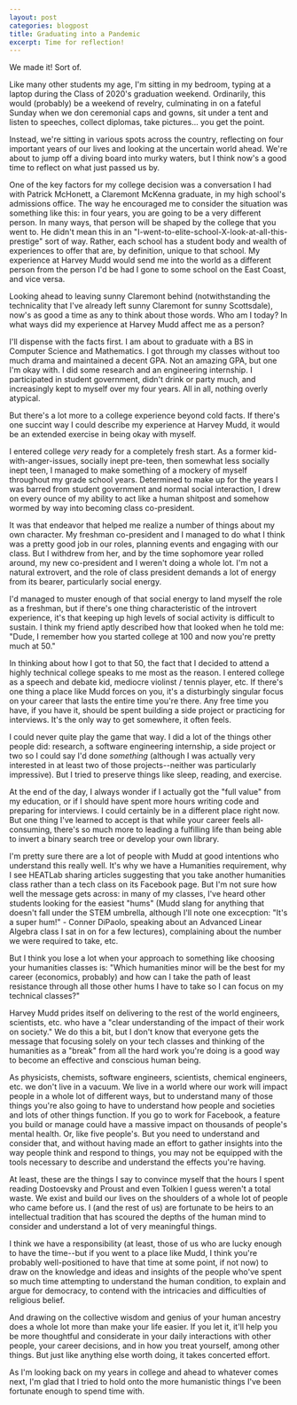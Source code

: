 ```yaml
---
layout: post
categories: blogpost
title: Graduating into a Pandemic
excerpt: Time for reflection!
---
```


We made it! Sort of.

Like many other students my age, I'm sitting in my bedroom, typing at a laptop during the Class of 2020's graduation weekend.
Ordinarily, this would (probably) be a weekend of revelry, culminating in on a fateful Sunday when we don ceremonial caps and gowns, sit under a tent and listen to speeches, collect diplomas, take pictures... you get the point.

Instead, we're sitting in various spots across the country, reflecting on four important years of our lives and looking at the uncertain world ahead. We're about to jump off a diving board into murky waters, but I think now's a good time to reflect on what just passed us by.

One of the key factors for my college decision was a conversation I had with Patrick McHonett, a Claremont McKenna graduate, in my high school's admissions office. The way he encouraged me to consider the situation was something like this: in four years, you are going to be a very different person. In many ways, that person will be shaped by the college that you went to. He didn't mean this in an "I-went-to-elite-school-X-look-at-all-this-prestige" sort of way. Rather, each school has a student body and wealth of experiences to offer that are, by definition, unique to that school. My experience at Harvey Mudd would send me into the world as a different person from the person I'd be had I gone to some school on the East Coast, and vice versa.

Looking ahead to leaving sunny Claremont behind (notwithstanding the technicality that I've already left sunny Claremont for sunny Scottsdale), now's as good a time as any to think about those words. Who am I today? In what ways did my experience at Harvey Mudd affect me as a person?

I'll dispense with the facts first. I am about to graduate with a BS in Computer Science and Mathematics. I got through my classes without too much drama and maintained a decent GPA. Not an amazing GPA, but one I'm okay with. I did some research and an engineering internship. I participated in student government, didn't drink or party much, and increasingly kept to myself over my four years. All in all, nothing overly atypical.

But there's a lot more to a college experience beyond cold facts. If there's one succint way I could describe my experience at Harvey Mudd, it would be an extended exercise in being okay with myself.

I entered college _very_ ready for a completely fresh start. As a former kid-with-anger-issues, socially inept pre-teen, then somewhat less socially inept teen, I managed to make something of a mockery of myself throughout my grade school years. Determined to make up for the years I was barred from student government and normal social interaction, I drew on every ounce of my ability to act like a human shitpost and somehow wormed by way into becoming class co-president.

It was that endeavor that helped me realize a number of things about my own character. My freshman co-president and I managed to do what I think was a pretty good job in our roles, planning events and engaging with our class. But I withdrew from her, and by the time sophomore year rolled around, my new co-president and I weren't doing a whole lot. I'm not a natural extrovert, and the role of class president demands a lot of energy from its bearer, particularly social energy.

I'd managed to muster enough of that social energy to land myself the role as a freshman, but if there's one thing characteristic of the introvert experience, it's that keeping up high levels of social activity is difficult to sustain. I think my friend aptly described how that looked when he told me: "Dude, I remember how you started college at 100 and now you're pretty much at 50."

In thinking about how I got to that 50, the fact that I decided to attend a highly technical college speaks to me most as the reason. I entered college as a speech and debate kid, mediocre violinst / tennis player, etc. If there's one thing a place like Mudd forces on you, it's a disturbingly singular focus on your career that lasts the entire time you're there. Any free time you have, if you have it, should be spent building a side project or practicing for interviews. It's the only way to get somewhere, it often feels.

I could never quite play the game that way. I did a lot of the things other people did: research, a software engineering internship, a side project or two so I could say I'd done _something_ (although I was actually very interested in at least two of those projects--neither was particularly impressive). But I tried to preserve things like sleep, reading, and exercise.

At the end of the day, I always wonder if I actually got the "full value" from my education, or if I should have spent more hours writing code and preparing for interviews. I could certainly be in a different place right now. But one thing I've learned to accept is that while your career feels all-consuming, there's so much more to leading a fulfilling life than being able to invert a binary search tree or develop your own library.

I'm pretty sure there are a lot of people with Mudd at good intentions who understand this really well. It's why we have a Humanities requirement, why I see HEATLab sharing articles suggesting that you take another humanities class rather than a tech class on its Facebook page. But I'm not sure how well the message gets across: in many of my classes, I've heard other students looking for the easiest "hums" (Mudd slang for anything that doesn't fall under the STEM umbrella, although I'll note one excecption: "It's a super hum!" - Conner DiPaolo, speaking about an Advanced Linear Algebra class I sat in on for a few lectures), complaining about the number we were required to take, etc.

But I think you lose a lot when your approach to something like choosing your humanities classes is: "Which humanities minor will be the best for my career (economics, probably) and how can I take the path of least resistance through all those other hums I have to take so I can focus on my technical classes?"

Harvey Mudd prides itself on delivering to the rest of the world engineers, scientists, etc. who have a "clear understanding of the impact of their work on society." We do this a bit, but I don't know that everyone gets the message that focusing solely on your tech classes and thinking of the humanities as a "break" from all the hard work you're doing is a good way to become an effective and conscious human being.

As physicists, chemists, software engineers, scientists, chemical engineers, etc. we don't live in a vacuum. We live in a world where our work will impact people in a whole lot of different ways, but to understand many of those things you're also going to have to understand how people and societies and lots of other things function. If you go to work for Facebook, a feature you build or manage could have a massive impact on thousands of people's mental health. Or, like five people's. But you need to understand and consider that, and without having made an effort to gather insights into the way people think and respond to things, you may not be equipped with the tools necessary to describe and understand the effects you're having.

At least, these are the things I say to convince myself that the hours I spent reading Dostoevsky and Proust and even Tolkien I guess weren't a total waste. We exist and build our lives on the shoulders of a whole lot of people who came before us. I (and the rest of us) are fortunate to be heirs to an intellectual tradition that has scoured the depths of the human mind to consider and understand a lot of very meaningful things.

I think we have a responsibility (at least, those of us who are lucky enough to have the time--but if you went to a place like Mudd, I think you're probably well-positioned to have that time at some point, if not now) to draw on the knowledge and ideas and insights of the people who've spent so much time attempting to understand the human condition, to explain and argue for democracy, to contend with the intricacies and difficulties of religious belief.

And drawing on the collective wisdom and genius of your human ancestry does a whole lot more than make your life easier. If you let it, it'll help you be more thoughtful and considerate in your daily interactions with other people, your career decisions, and in how you treat yourself, among other things. But just like anything else worth doing, it takes concerted effort.

As I'm looking back on my years in college and ahead to whatever comes next, I'm glad that I tried to hold onto the more humanistic things I've been fortunate enough to spend time with. 
